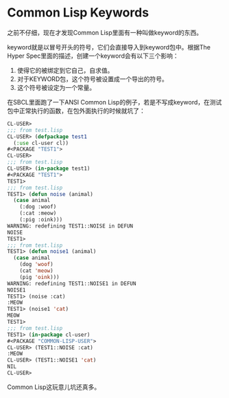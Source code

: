 Common Lisp Keywords
====================

之前不仔细，现在才发现Common Lisp里面有一种叫做keyword的东西。

keyword就是以冒号开头的符号，它们会直接导入到keyword包中。根据The Hyper Spec里面的描述，创建一个keyword会有以下三个影响：

1. 使得它的被绑定到它自己，自求值。
2. 对于KEYWORD包，这个符号被设置成一个导出的符号。
3. 这个符号被设定为一个常量。

在SBCL里面跑了一下ANSI Common Lisp的例子，若是不写成keyword，在测试包中正常执行的函数，在包外面执行的时候就坑了：

```lisp
CL-USER> 
;;; from test.lisp
CL-USER> (defpackage test1
  (:use cl-user cl))
#<PACKAGE "TEST1">
CL-USER> 
;;; from test.lisp
CL-USER> (in-package test1)
#<PACKAGE "TEST1">
TEST1> 
;;; from test.lisp
TEST1> (defun noise (animal)
  (case animal
    (:dog :woof)
    (:cat :meow)
    (:pig :oink)))
WARNING: redefining TEST1::NOISE in DEFUN
NOISE
TEST1> 
;;; from test.lisp
TEST1> (defun noise1 (animal)
  (case animal
    (dog 'woof)
    (cat 'meow)
    (pig 'oink)))
WARNING: redefining TEST1::NOISE1 in DEFUN
NOISE1
TEST1> (noise :cat)
:MEOW
TEST1> (noise1 'cat)
MEOW
TEST1> 
;;; from test.lisp
TEST1> (in-package cl-user)
#<PACKAGE "COMMON-LISP-USER">
CL-USER> (TEST1::NOISE :cat)
:MEOW
CL-USER> (TEST1::NOISE1 'cat)
NIL
CL-USER> 
```

Common Lisp这玩意儿坑还真多。
